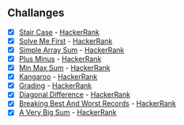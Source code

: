 ## Challanges

- [x]  [Stair Case](/tree/main/src/main/java/com/hackerrank/StairCase.java) - [HackerRank](https:/www.hackerrank.com/challenges/staircase/problem)
- [x]  [Solve Me First](/tree/main/src/main/java/com/hackerrank/StairCase/SolveMeFirst.java) - [HackerRank](https:/www.hackerrank.com/challenges/solve-me-first/problem)
- [x]  [Simple Array Sum](/tree/main/src/main/java/com/hackerrank/StairCase/SimpleArraySum.java) - [HackerRank](https:/www.hackerrank.com/challenges/simple-array-sum/problem)
- [x]  [Plus Minus](/tree/main/src/main/java/com/hackerrank/StairCase/PlusMinus.java) - [HackerRank](https:/www.hackerrank.com/challenges/plus-minus/problem)
- [x]  [Min Max Sum](/tree/main/src/main/java/com/hackerrank/StairCase/MinMaxSum.java) - [HackerRank](https:/www.hackerrank.com/challenges/mini-max-sum/problem)
- [x]  [Kangaroo](/tree/main/src/main/java/com/hackerrank/StairCase/Kangaroo.java) - [HackerRank](https:/www.hackerrank.com/challenges/kangaroo/problem)
- [x]  [Grading](/tree/main/src/main/java/com/hackerrank/StairCase/Grading.java) - [HackerRank](https:/www.hackerrank.com/challenges/grading/problem)
- [x]  [Diagonal Difference](/tree/main/src/main/java/com/hackerrank/StairCase/DiagonalDifference.java) - [HackerRank](https:/www.hackerrank.com/challenges/diagonal-difference/problem)
- [x]  [Breaking Best And Worst Records](/tree/main/src/main/java/com/hackerrank/StairCase/BreakingBestAndWorstRecords.java) - [HackerRank](https:/www.hackerrank.com/challenges/breaking-best-and-worst-records/problem)
- [x]  [A Very Big Sum](/tree/main/src/main/java/com/hackerrank/StairCase/AVeryBigSum.java) - [HackerRank](https:/www.hackerrank.com/challenges/a-very-big-sum/problem)
